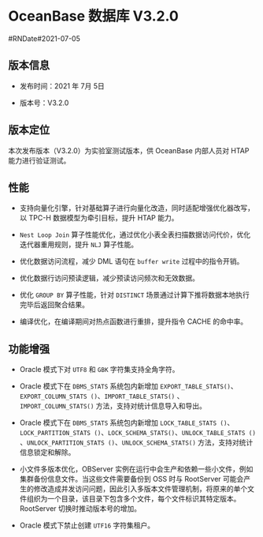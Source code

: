 # OceanBase 数据库 V3.2.0

#RNDate#2021-07-05

## 版本信息


* 发布时间：2021 年 7月 5日

* 版本号：V3.2.0

## 版本定位


本次发布版本（V3.2.0）为实验室测试版本，供 OceanBase 内部人员对 HTAP 能力进行验证测试。

## 性能


* 支持向量化引擎，针对基础算子进行向量化改造，同时适配增强优化器改写，以 TPC-H 数据模型为牵引目标，提升 HTAP 能力。

* `Nest Loop Join` 算子性能优化，通过优化小表全表扫描数据访问代价，优化迭代器重用规则，提升 `NLJ` 算子性能。

* 优化数据访问流程，减少 DML 语句在 `buffer write` 过程中的指令开销。

* 优化数据行访问预读逻辑，减少预读访问频次和无效数据。

* 优化 `GROUP BY` 算子性能，针对 `DISTINCT` 场景通过计算下推将数据本地执行完毕后返回聚合结果。

* 编译优化，在编译期间对热点函数进行重排，提升指令 CACHE 的命中率。

## 功能增强


* Oracle 模式下对 `UTF8` 和 `GBK` 字符集支持全角字符。

* Oracle 模式下在 `DBMS_STATS` 系统包内新增加 `EXPORT_TABLE_STATS()`、`EXPORT_COLUMN_STATS ()`、`IMPORT_TABLE_STATS()` 、`IMPORT_COLUMN_STATS()` 方法，支持对统计信息导入和导出。

* Oracle 模式下在 `DBMS_STATS` 系统包内新增加 `LOCK_TABLE_STATS ()`、`LOCK_PARTITION_STATS ()`、`LOCK_SCHEMA_STATS()`、`UNLOCK_TABLE_STATS ()` 、`UNLOCK_PARTITION_STATS ()`、`UNLOCK_SCHEMA_STATS()` 方法，支持对统计信息锁定和解除。

* 小文件多版本优化，OBServer 实例在运行中会生产和依赖一些小文件，例如集群备份信息文件。当这些文件需要备份到 OSS 时与 RootServer 可能会产生的修改造成并发访问问题，因此引入多版本文件管理机制，将原来的单个文件组织为一个目录，该目录下包含多个文件，每个文件标识其特定版本。RootServer 切换时推动版本号的增加。

* Oracle 模式下禁止创建 `UTF16` 字符集租户。
